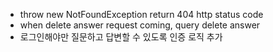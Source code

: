 * throw new NotFoundException return 404 http status code
* when delete answer request coming, query delete answer
* 로그인해야만 질문하고 답변할 수 있도록 인증 로직 추가